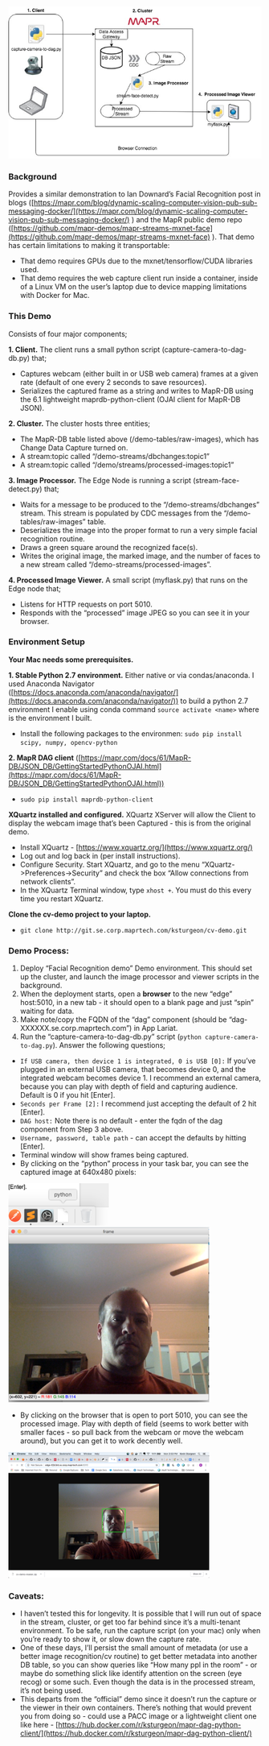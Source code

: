 ![diagram.jpg](https://github.com/ksturgeon/cv-demo/blob/master/diagram.jpg)

### Background ###
Provides a similar demonstration to Ian Downard’s Facial Recognition post in blogs ([https://mapr.com/blog/dynamic-scaling-computer-vision-pub-sub-messaging-docker/](https://mapr.com/blog/dynamic-scaling-computer-vision-pub-sub-messaging-docker/) ) and the MapR public demo repo ([https://github.com/mapr-demos/mapr-streams-mxnet-face](https://github.com/mapr-demos/mapr-streams-mxnet-face) ).  That demo has certain limitations to making it transportable:
* That demo requires GPUs due to the mxnet/tensorflow/CUDA libraries used.
* That demo requires the web capture client run inside a container, inside of a Linux VM on the user’s laptop due to device mapping limitations with Docker for Mac.

### This Demo ###
Consists of four major components;

**1. Client.**  The client runs a small python script (capture-camera-to-dag-db.py) that;
* Captures webcam (either built in or USB web camera) frames at a given rate (default of one every 2 seconds to save resources).
* Serializes the captured frame as a string and writes to MapR-DB using the 6.1 lightweight maprdb-python-client (OJAI client for MapR-DB JSON).

**2. Cluster.** The cluster hosts three entities;
* The MapR-DB table listed above (/demo-tables/raw-images), which has Change Data Capture turned on.
* A stream:topic called “/demo-streams/dbchanges:topic1”
* A stream:topic called “/demo/streams/processed-images:topic1”

**3. Image Processor.**  The Edge Node is running a script (stream-face-detect.py) that;
* Waits for a message to be produced to the “/demo-streams/dbchanges” stream.  This stream is populated by CDC messages from the “/demo-tables/raw-images” table.
* Deserializes the image into the proper format to run a very simple facial recognition routine.
* Draws a green square around the recognized face(s).
* Writes the original image, the marked image, and the number of faces to a new stream called “/demo-streams/processed-images”.

**4. Processed Image Viewer.**  A small script (myflask.py) that runs on the Edge node that;
* Listens for HTTP requests on port 5010.
* Responds with the “processed” image JPEG so you can see it in your browser.

### Environment Setup ###
**Your Mac needs some prerequisites.**

**1. Stable Python 2.7 environment.**  Either native or via condas/anaconda.  I used Anaconda Navigator ([https://docs.anaconda.com/anaconda/navigator/](https://docs.anaconda.com/anaconda/navigator/)) to build a python 2.7 environment I enable using conda command ```source activate <name>``` where <name> is the environment I built. 
* Install the following packages to the environmen: ```sudo pip install scipy, numpy, opencv-python```

**2. MapR DAG client** ([https://mapr.com/docs/61/MapR-DB/JSON_DB/GettingStartedPythonOJAI.html](https://mapr.com/docs/61/MapR-DB/JSON_DB/GettingStartedPythonOJAI.html)) 
* ```sudo pip install maprdb-python-client```

**XQuartz installed and configured.**  XQuartz XServer will allow the Client to display the webcam image that’s been Captured - this is from the original demo.
* Install XQuartz - [https://www.xquartz.org/](https://www.xquartz.org/)
* Log out and log back in (per install instructions).
* Configure Security.  Start XQuartz, and go to the menu “XQuartz->Preferences->Security” and check the box “Allow connections from network clients”.
* In the XQuartz Terminal window, type ```xhost +```.  You must do this every time you restart XQuartz.

**Clone the cv-demo project to your laptop.**
* ```git clone http://git.se.corp.maprtech.com/ksturgeon/cv-demo.git ```

### Demo Process: ###
1. Deploy “Facial Recognition demo” Demo environment.  This should set up the cluster, and launch the image processor and viewer scripts in the background.
2. When the deployment starts, open a **browser** to the new “edge” host:5010, in a new tab - it should open to a blank page and just “spin” waiting for data.
3. Make note/copy the FQDN of the “dag” component (should be “dag-XXXXXX.se.corp.maprtech.com”) in App Lariat.
4. Run the “capture-camera-to-dag-db.py” script (```python capture-camera-to-dag.py```).  Answer the following questions;
* ```If USB camera, then device 1 is integrated, 0 is USB [0]:```  If you’ve plugged in an external USB camera, that becomes device 0, and the integrated webcam becomes device 1.  I recommend an external camera, because you can play with depth of field and capturing audience.  Default is 0 if you hit [Enter].
* ```Seconds per Frame [2]:```  I recommend just accepting the default of 2 hit [Enter].
* ```DAG host:```  Note there is no default - enter the fqdn of the dag component from Step 3 above.
* ```Username, password, table path``` - can accept the defaults by hitting [Enter].
* Terminal window will show frames being captured.
* By clicking on the “python” process in your task bar, you can see the captured image at 640x480 pixels:

<img src="https://github.com/ksturgeon/cv-demo/blob/master/taskbar.png" width="200">

<img src="https://github.com/ksturgeon/cv-demo/blob/master/cap_face.png" width="400">

* By clicking on the browser that is open to port 5010, you can see the processed image.  Play with depth of field (seems to work better with smaller faces - so pull back from the webcam or move the webcam around), but you can get it to work decently  well.

<img src="https://github.com/ksturgeon/cv-demo/blob/master/found_face.png" width="400">

### Caveats: ###
* I haven’t tested this for longevity.  It is possible that I will run out of space in the stream, cluster, or get too far behind since it’s a multi-tenant environment.  To be safe, run the capture script (on your mac) only when you’re ready to show it, or slow down the capture rate.
* One of these days, I’ll persist the small amount of metadata (or use a better image recognition/cv routine) to get better metadata into another DB table, so you can show queries like “How many ppl in the room” - or maybe do something slick like identify attention on the screen (eye recog) or some such.  Even though the data is in the processed stream, it’s not being used.
* This departs from the “official” demo since it doesn’t run the capture or the viewer in their own containers.  There’s nothing that would prevent you from doing so - could use a PACC image or a lightweight client one like here - [https://hub.docker.com/r/ksturgeon/mapr-dag-python-client/](https://hub.docker.com/r/ksturgeon/mapr-dag-python-client/)



